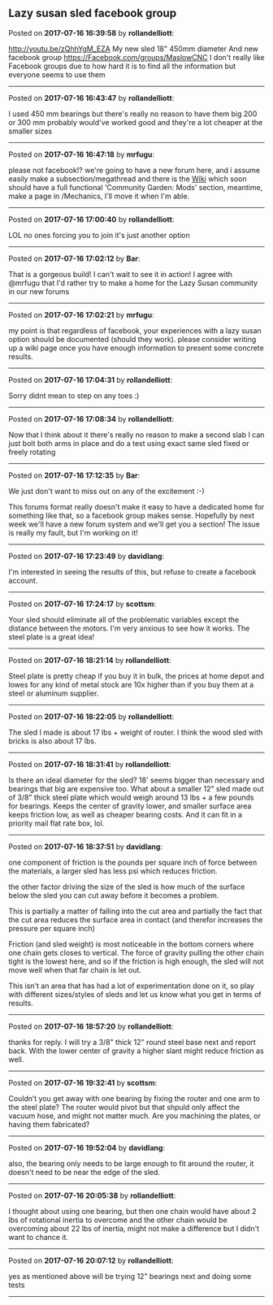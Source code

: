 ## Lazy susan sled  facebook group
Posted on **2017-07-16 16:39:58** by **rollandelliott**:

http://youtu.be/zQhhYgM_EZA
My new sled 18" 450mm diameter
And new facebook group
https://Facebook.com/groups/MaslowCNC
I don't really like Facebook groups  due to how hard it is to find all the information  but everyone seems to use them

---

Posted on **2017-07-16 16:43:47** by **rollandelliott**:

I  used 450 mm bearings but there's really no reason to have them big
200 or 300 mm probably would've worked good and they're a lot cheaper at the smaller sizes

---

Posted on **2017-07-16 16:47:18** by **mrfugu**:

please not facebook!? we're going to have a new forum here, and i assume easily make a subsection/megathread and there is the [Wiki](https://github.com/MaslowCNC/Mechanics) which soon should have a full functional 'Community Garden: Mods' section, meantime, make a page in /Mechanics, I'll move it when I'm able.

---

Posted on **2017-07-16 17:00:40** by **rollandelliott**:

LOL no ones forcing you to join it's just another option

---

Posted on **2017-07-16 17:02:12** by **Bar**:

That is a gorgeous build! I can't wait to see it in action! I agree with @mrfugu that I'd rather try to make a home for the Lazy Susan community in our new forums

---

Posted on **2017-07-16 17:02:21** by **mrfugu**:

my point is that regardless of facebook, your experiences with a lazy susan option should be documented (should they work). please consider writing up a wiki page once you have enough information to present some concrete results.

---

Posted on **2017-07-16 17:04:31** by **rollandelliott**:

Sorry didnt mean to step on any toes :)

---

Posted on **2017-07-16 17:08:34** by **rollandelliott**:

Now that I think about it there's really no reason to make a second slab I can just bolt both arms in place and do a test using exact same sled fixed or freely rotating

---

Posted on **2017-07-16 17:12:35** by **Bar**:

We just don't want to miss out on any of the excitement :-)

This forums format really doesn't make it easy to have a dedicated home for something like that, so a facebook group makes sense. Hopefully by next week we'll have a new forum system and we'll get you a section! The issue is really my fault, but I'm working on it!

---

Posted on **2017-07-16 17:23:49** by **davidlang**:

I'm interested in seeing the results of this, but refuse to create a facebook account.

---

Posted on **2017-07-16 17:24:17** by **scottsm**:

Your sled should eliminate all of the problematic variables except the distance between the motors. I'm very anxious to see how it works. The steel plate is a great idea!

---

Posted on **2017-07-16 18:21:14** by **rollandelliott**:

Steel plate is pretty cheap if you buy it in bulk, the prices at home depot and lowes for any kind of metal stock are 10x higher than if you buy them at a steel or aluminum supplier.

---

Posted on **2017-07-16 18:22:05** by **rollandelliott**:

The sled I made is about 17 lbs + weight of router. I think the wood sled with bricks is also about 17 lbs.

---

Posted on **2017-07-16 18:31:41** by **rollandelliott**:

Is there an ideal diameter for the sled? 18' seems bigger than necessary and bearings that big are expensive too. What about a smaller 12" sled made out of 3/8" thick steel plate which would weigh around 13 lbs + a few pounds for bearings. Keeps the center of gravity lower, and smaller surface area keeps friction low, as well as cheaper bearing costs. And it can fit in a priority mail flat rate box, lol.

---

Posted on **2017-07-16 18:37:51** by **davidlang**:

one component of friction is the pounds per square inch of force between the materials, a larger sled has less psi which reduces friction.

the other factor driving the size of the sled is how much of the surface below the sled you can cut away before it becomes a problem.

This is partially a matter of falling into the cut area and partially the fact that the cut area reduces the surface area in contact (and therefor increases the pressure per square inch)

Friction (and sled weight) is most noticeable in the bottom corners where one chain gets closes to vertical. The force of gravity pulling the other chain tight is the lowest here, and so if the friction is high enough, the sled will not move well when that far chain is let out.

This isn't an area that has had a lot of experimentation done on it, so play with different sizes/styles of sleds and let us know what you get in terms of results.

---

Posted on **2017-07-16 18:57:20** by **rollandelliott**:

thanks for reply. I will try a 3/8" thick 12" round steel base next and report back.  With the lower center of gravity a higher slant might reduce friction as well.

---

Posted on **2017-07-16 19:32:41** by **scottsm**:

Couldn’t you get away with one bearing by fixing the router and one arm to the steel plate? The router would pivot but that shpuld only affect the vacuum hose, and might not matter much. Are you machining the plates, or having them fabricated?

---

Posted on **2017-07-16 19:52:04** by **davidlang**:

also, the bearing only needs to be large enough to fit around the router, it doesn't need to be near the edge of the sled.

---

Posted on **2017-07-16 20:05:38** by **rollandelliott**:

I thought about using one bearing, but then one chain would have about 2 lbs of rotational inertia to overcome and the other chain would be overcoming about 22 lbs of inertia, might not make a difference but I didn't want to chance it.

---

Posted on **2017-07-16 20:07:12** by **rollandelliott**:

yes as mentioned above will be trying 12" bearings next and doing some tests

---

